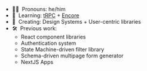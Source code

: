 - 👱‍♂️ &nbsp;Pronouns: he/him
- 🌱 &nbsp;Learning: [tRPC](https://trpc.io/) + [Encore](https://encore.dev/)
- 🔭 &nbsp;Creating: Design Systems + User-centric libraries
- 🛠️ &nbsp;Previous work:
     - React component libraries
     - Authentication system
     - State Machine-driven filter library
     - Schema-driven multipage form generator
     - NextJS Apps
